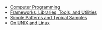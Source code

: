 





- [Computer Programming](computer_programming.markdown)
- [Frameworks, Libraries, Tools, and Utilities](framworks_libraries.markdown)
- [Simple Patterns and Typical Samples](patterns_samples.markdown)
- [On UNIX and Linux](on_unix_and_linux.markdown)

